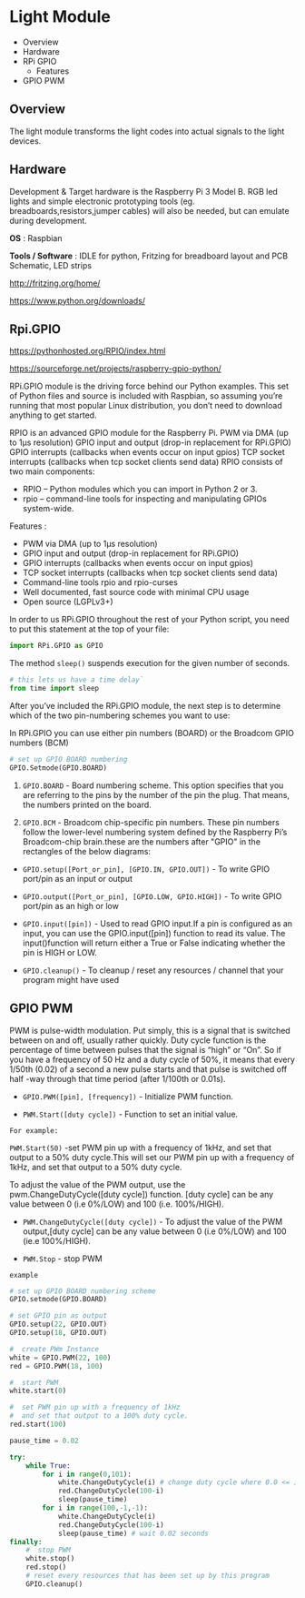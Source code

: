 # Light Module
- Overview
- Hardware
- RPi GPIO
  * Features
- GPIO PWM

## Overview

The light module transforms the light codes into actual signals to the light devices.


## Hardware

Development & Target hardware is the Raspberry Pi 3 Model B. RGB led lights and simple electronic prototyping tools (eg. breadboards,resistors,jumper cables) will also be needed, but can emulate during development.

**OS** : Raspbian

**Tools / Software** : IDLE for python, Fritzing for breadboard layout and PCB Schematic, LED strips

http://fritzing.org/home/

https://www.python.org/downloads/

## Rpi.GPIO 
https://pythonhosted.org/RPIO/index.html

https://sourceforge.net/projects/raspberry-gpio-python/

RPi.GPIO module is the driving force behind our Python examples. This set of Python files and source is included with Raspbian, so assuming you’re running that most popular Linux distribution, you don’t need to download anything to get started.

RPIO is an advanced GPIO module for the Raspberry Pi. PWM via DMA (up to 1µs resolution) GPIO input and output (drop-in replacement for RPi.GPIO) GPIO interrupts (callbacks when events occur on input gpios) TCP socket interrupts (callbacks when tcp socket clients send data)
RPIO consists of two main components:

- RPIO – Python modules which you can import in Python 2 or 3.
- rpio – command-line tools for inspecting and manipulating GPIOs system-wide.

Features :

- PWM via DMA (up to 1µs resolution)
- GPIO input and output (drop-in replacement for RPi.GPIO)
- GPIO interrupts (callbacks when events occur on input gpios)
- TCP socket interrupts (callbacks when tcp socket clients send data)
- Command-line tools rpio and rpio-curses
- Well documented, fast source code with minimal CPU usage
- Open source (LGPLv3+)

In order to us RPi.GPIO throughout the rest of your Python script, you need to put this statement at the top of your file:

```python
import RPi.GPIO as GPIO
```

The method `sleep()` suspends execution for the given number of seconds.

```python
# this lets us have a time delay`
from time import sleep
```

After you’ve included the RPi.GPIO module, the next step is to determine which of the two pin-numbering schemes you want to use:

In RPi.GPIO you can use either pin numbers (BOARD) or the Broadcom GPIO numbers (BCM)


```python
# set up GPIO BOARD numbering
GPIO.Setmode(GPIO.BOARD)
```
 
1. `GPIO.BOARD` -  Board numbering scheme. This option specifies that you are referring to the pins by the number of the pin the plug. That means, the numbers printed on the board.

2. `GPIO.BCM` -  Broadcom chip-specific pin numbers. These pin numbers follow the lower-level numbering system defined by the Raspberry Pi’s Broadcom-chip brain.these are the numbers after "GPIO" in the rectangles of the below diagrams:

- `GPIO.setup([Port_or_pin], [GPIO.IN, GPIO.OUT])` - To write GPIO port/pin as an input or output

- `GPIO.output([Port_or_pin], [GPIO.LOW, GPIO.HIGH])` - To write GPIO port/pin as an high or low

- `GPIO.input([pin])` - Used to read GPIO input.If a pin is configured as an input, you can use the GPIO.input([pin]) function to read its value. The input()function will return either a True or False indicating whether the pin is HIGH or LOW.

- `GPIO.cleanup()` - To cleanup / reset any resources / channel that your program might have used

## GPIO PWM

PWM is pulse-width modulation. Put simply, this is a signal that is switched between on and off, usually rather quickly.
Duty cycle function is the percentage of time between pulses that the signal is “high” or “On”. So if you have a frequency of 50 Hz and a duty cycle of 50%, it means that every 1/50th (0.02) of a second a new pulse starts and that pulse is switched off half -way through that time period (after 1/100th or 0.01s).

- `GPIO.PWM([pin], [frequency])` - Initialize PWM function. 


- `PWM.Start([duty cycle])` - Function to set an initial value.

`For example:`

`PWM.Start(50)` -set PWM pin up with a frequency of 1kHz, and set that output to a 50% duty cycle.This will set our PWM pin up with a frequency of 1kHz, and set that output to a 50% duty cycle.

To adjust the value of the PWM output, use the pwm.ChangeDutyCycle([duty cycle]) function. [duty cycle] can be any value between 0 (i.e 0%/LOW) and 100 (i.e. 100%/HIGH).

- `PWM.ChangeDutyCycle([duty cycle])` - To adjust the value of the PWM output,[duty cycle] can be any value between 0 (i.e 0%/LOW) and 100 (ie.e 100%/HIGH). 

- `PWM.Stop` - stop PWM

`example`

```python
# set up GPIO BOARD numbering scheme
GPIO.setmode(GPIO.BOARD)

# set GPIO pin as output
GPIO.setup(22, GPIO.OUT)
GPIO.setup(18, GPIO.OUT)

#  create PWm Instance
white = GPIO.PWM(22, 100)
red = GPIO.PWM(18, 100)

#  start PWM
white.start(0)

#  set PWM pin up with a frequency of 1kHz
#  and set that output to a 100% duty cycle.
red.start(100)

pause_time = 0.02

try:
    while True:
        for i in range(0,101):
            white.ChangeDutyCycle(i) # change duty cycle where 0.0 <= i <= 100.0
            red.ChangeDutyCycle(100-i)
            sleep(pause_time)
        for i in range(100,-1,-1):
            white.ChangeDutyCycle(i)
            red.ChangeDutyCycle(100-i)
            sleep(pause_time) # wait 0.02 seconds
finally:
    #  stop PWM
    white.stop()
    red.stop()
    # reset every resources that has been set up by this program
    GPIO.cleanup()
```
